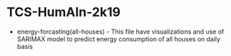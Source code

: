 # TCS-HumAIn-2k19

* energy-forcasting(all-houses) - This file have visualizations and use of SARIMAX model to predict energy consumption of all houses on daily basis